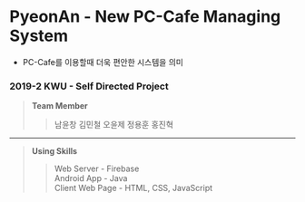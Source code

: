 # PyeonAn - New PC-Cafe Managing System    
- PC-Cafe를 이용할때 더욱 편안한 시스템을 의미
### 2019-2 KWU - Self Directed Project

> **Team Member**
> > 남윤창
> > 김민철
> > 오윤제
> > 정용훈
> > 홍진혁    

***

> **Using Skills**
> > Web Server - Firebase   
> > Android App - Java    
> > Client Web Page - HTML, CSS, JavaScript    
